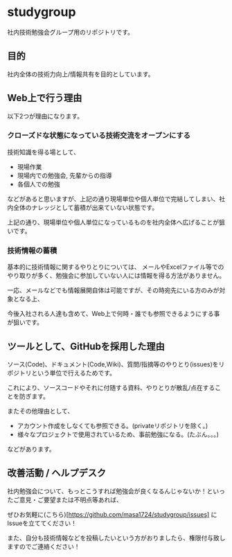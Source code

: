 # studygroup

社内技術勉強会グループ用のリポジトリです。

## 目的
社内全体の技術力向上/情報共有を目的としています。

## Web上で行う理由
以下2つが理由になります。

### クローズドな状態になっている技術交流をオープンにする
技術知識を得る場として、

- 現場作業
- 現場内での勉強会, 先輩からの指導
- 各個人での勉強

などがあると思いますが、上記の通り現場単位や個人単位で完結してしまい、社内全体のナレッジとして蓄積が出来ていない状態です。

上記の通り、現場単位や個人単位になっているものを社内全体へ広げることが狙いです。

### 技術情報の蓄積
基本的に技術情報に関するやりとりについては、
メールやExcelファイル等でのやり取りが多く、勉強会に参加していない人には情報を得る方法がありません。

一応、メールなどでも情報展開自体は可能ですが、その時宛先にいる方のみが対象となる上、

今後入社される人達も含めて、Web上で何時・誰でも参照できるようにする事が狙いです。

## ツールとして、GitHubを採用した理由
ソース(Code)、ドキュメント(Code,Wiki)、質問/指摘等のやりとり(issues)をリポジトリという単位で行えるためです。

これにより、ソースコードやそれに付随する資料、やりとりが散乱/点在することを防ぎます。

またその他理由として、

- アカウント作成をしなくても参照できる。(privateリポジトリを除く。)
- 様々なプロジェクトで使用されているため、事前勉強になる。(たぶん。。。)

などがあります。

## 改善活動 / ヘルプデスク
社内勉強会について、もっとこうすれば勉強会が良くなるんじゃないか！といったご意見・ご要望または不明点等あれば、

ぜひお気軽に(こちら)[https://github.com/masa1724/studygroup/issues] にIssueを立ててください！

また、自分も技術情報などを投稿したいという方がおりましたら、権限付与致しますのでご連絡ください！
